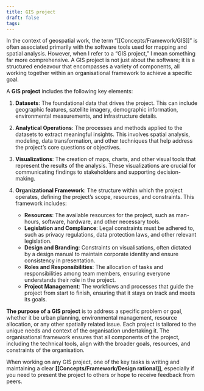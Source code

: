 ```yaml
---
title: GIS project
draft: false
tags:
---
```

 
In the context of geospatial work, the term “[[Concepts/Framework/GIS]]” is often associated primarily with the software tools used for mapping and spatial analysis. However, when I refer to a “GIS project,” I mean something far more comprehensive. A GIS project is not just about the software; it is a structured endeavour that encompasses a variety of components, all working together within an organisational framework to achieve a specific goal.

A **GIS project** includes the following key elements:

1. **Datasets**: The foundational data that drives the project. This can include geographic features, satellite imagery, demographic information, environmental measurements, and infrastructure details.

2. **Analytical Operations**: The processes and methods applied to the datasets to extract meaningful insights. This involves spatial analysis, modeling, data transformation, and other techniques that help address the project’s core questions or objectives.

3. **Visualizations**: The creation of maps, charts, and other visual tools that represent the results of the analysis. These visualizations are crucial for communicating findings to stakeholders and supporting decision-making.

4. **Organizational Framework**: The structure within which the project operates, defining the project’s scope, resources, and constraints. This framework includes:
	- **Resources**: The available resources for the project, such as man-hours, software, hardware, and other necessary tools.	
	- **Legislation and Compliance**: Legal constraints must be adhered to, such as privacy regulations, data protection laws, and other relevant legislation.
	- **Design and Branding**: Constraints on visualisations, often dictated by a design manual to maintain corporate identity and ensure consistency in presentation.
	- **Roles and Responsibilities**: The allocation of tasks and responsibilities among team members, ensuring everyone understands their role in the project.
	- **Project Management**: The workflows and processes that guide the project from start to finish, ensuring that it stays on track and meets its goals.

**The purpose of a GIS project** is to address a specific problem or goal, whether it be urban planning, environmental management, resource allocation, or any other spatially related issue. Each project is tailored to the unique needs and context of the organisation undertaking it. The organisational framework ensures that all components of the project, including the technical tools, align with the broader goals, resources, and constraints of the organisation.

When working on any GIS project, one of the key tasks is writing and maintaining a clear **[[Concepts/Framework/Design rational]]**, especially if you need to present the project to others or hope to receive feedback from peers.
